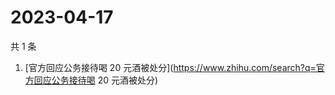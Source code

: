 # 2023-04-17

共 1 条

<!-- BEGIN -->
<!-- 最后更新时间 Mon Apr 17 2023 01:09:17 GMT+0800 (China Standard Time) -->

1. [官方回应公务接待喝 20
   元酒被处分](https://www.zhihu.com/search?q=官方回应公务接待喝 20 元酒被处分)

<!-- END -->
